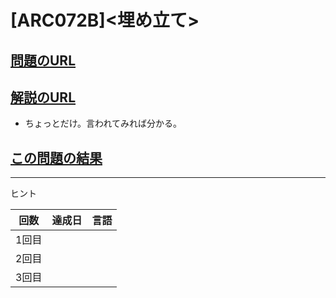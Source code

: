 # \[ARC072B\]\<埋め立て\>

## [問題のURL](https://atcoder.jp/contests/arc031/tasks/arc031_2)

## [解説のURL](https://www.slideshare.net/chokudai/arc031)
* ちょっとだけ。言われてみれば分かる。

## [この問題の結果](https://atcoder.jp/contests/arc031/submissions?f.Task=arc031_2&f.LanguageName=C%2B%2B&f.Status=AC&f.User=)

---

ヒント

| 回数 | 達成日 | 言語 |
| --- | ----- | ---- |
| 1回目 |  |  |
| 2回目 |  |  |
| 3回目 |  |  |
